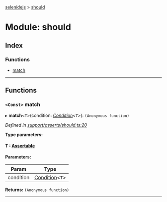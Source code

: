 [selenidejs](../README.md) > [should](../modules/should.md)

# Module: should

## Index

### Functions

* [match](should.md#match)

---

## Functions

<a id="match"></a>

### `<Const>` match

▸ **match**<`T`>(condition: *[Condition](../classes/condition.md)<`T`>*): `(Anonymous function)`

*Defined in [support/asserts/should.ts:20](https://github.com/knowledgeexpert/selenidejs/blob/master/lib/support/asserts/should.ts#L20)*

**Type parameters:**

#### T :  [Assertable](../interfaces/assertable.md)
**Parameters:**

| Param | Type |
| ------ | ------ |
| condition | [Condition](../classes/condition.md)<`T`> |

**Returns:** `(Anonymous function)`

___

